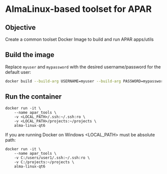 # AlmaLinux-based toolset for APAR

## Objective

Create a common toolset Docker Image to build and run APAR apps/utils

## Build the image

Replace `myuser` and `mypassword` with the desired username/password for the default user:
``` bash
docker build --build-arg USERNAME=myuser --build-arg PASSWORD=mypassword -t alma-linux-qt6 .
``` 

## Run the container

```
docker run -it \
    --name apar_tools \
    -v <LOCAL_PATH>/.ssh:~/.ssh:ro \
    -v <LOCAL_PATH>/projects:~/projects \
    alma-linux-qt6
```

If you are running Docker on Windows \<LOCAL_PATH\> must be absolute path:

```
docker run -it \
    --name apar_tools \
    -v C:/users/user1/.ssh:~/.ssh:ro \
    -v C:/projects:~/projects \
    alma-linux-qt6
```